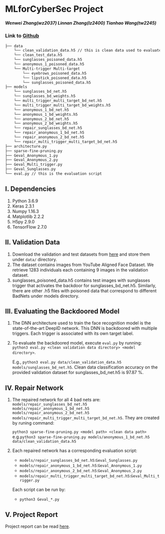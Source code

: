# MLforCyberSec Project
##### Wenwei Zhang(wz2037) Linnan Zhang(lz2400) Tianhao Wang(tw2245)
### Link to [Github](https://github.com/wwZhang0215/cyber_ml_project)

```bash
├── data 
    └── clean_validation_data.h5 // this is clean data used to evaluate the BadNet and design the backdoor defense
    └── clean_test_data.h5
    └── sunglasses_poisoned_data.h5
    └── anonymous_1_poisoned_data.h5
    └── Multi-trigger Multi-target
        └── eyebrows_poisoned_data.h5
        └── lipstick_poisoned_data.h5
        └── sunglasses_poisoned_data.h5
├── models
    └── sunglasses_bd_net.h5
    └── sunglasses_bd_weights.h5
    └── multi_trigger_multi_target_bd_net.h5
    └── multi_trigger_multi_target_bd_weights.h5
    └── anonymous_1_bd_net.h5
    └── anonymous_1_bd_weights.h5
    └── anonymous_2_bd_net.h5
    └── anonymous_2_bd_weights.h5
    └── repair_sunglasses_bd_net.h5
    └── repair_anonymous_1_bd_net.h5
    └── repair_anonymous_2_bd_net.h5
    └── repair_multi_trigger_multi_target_bd_net.h5
├── architecture.py
├── sparse-fine-pruning.py
├── Geval_Anonymous_1.py
├── Geval_Anonymous_2.py
├── Geval_Multi_trigger.py
├── Geval_Sunglasses.py
└── eval.py // this is the evaluation script
```

## I. Dependencies
   1. Python 3.6.9
   2. Keras 2.3.1
   3. Numpy 1.16.3
   4. Matplotlib 2.2.2
   5. H5py 2.9.0
   6. TensorFlow 2.7.0
   
## II. Validation Data
   1. Download the validation and test datasets from [here](https://drive.google.com/drive/folders/13o2ybRJ1BkGUvfmQEeZqDo1kskyFywab?usp=sharing) and store them under `data/` directory.
   2. The dataset contains images from YouTube Aligned Face Dataset. We retrieve 1283 individuals each containing 9 images in the validation dataset.
   3. sunglasses_poisoned_data.h5 contains test images with sunglasses trigger that activates the backdoor for sunglasses_bd_net.h5. Similarly, there are other .h5 files with poisoned data that correspond to different BadNets under models directory.

## III. Evaluating the Backdoored Model
   1. The DNN architecture used to train the face recognition model is the state-of-the-art DeepID network. This DNN is backdoored with multiple triggers. Each trigger is associated with its own target label. 
   2. To evaluate the backdoored model, execute `eval.py` by running:  
      `python3 eval.py <clean validation data directory> <model directory>`.
      
      E.g., `python3 eval.py data/clean_validation_data.h5  models/sunglasses_bd_net.h5`. Clean data classification accuracy on the provided validation dataset for sunglasses_bd_net.h5 is 97.87 %.

## IV. Repair Network
   1. The repaired network for all 4 bad nets are: `models/repair_sunglasses_bd_net.h5` `models/repair_anonymous_1_bd_net.h5` `models/repair_anonymous_2_bd_net.h5` `models/repair_multi_trigger_multi_target_bd_net.h5`. 
   They are created by runing command:

      `python3 sparse-fine-pruning.py <model path> <clean data path>`
      e.g.`python3 sparse-fine-pruning.py models/anonymous_1_bd_net.h5 data/clean_validation_data.h5`
   

   2. Each repaired network has a corresponding evaluation script:
      -  `models/repair_sunglasses_bd_net.h5`:`Geval_Sunglasses.py`
      -  `models/repair_anonymous_1_bd_net.h5`:`Geval_Anonymous_1.py`
      -  `models/repair_anonymous_2_bd_net.h5`:`Geval_Anonymous_2.py`
      -  `models/repair_multi_trigger_multi_target_bd_net.h5`:`Geval_Multi_trigger.py`

      Each script can be run by:
      - `python3 Geval_*.py`

## V. Project Report
   Project report can be read [here](ProjectReport.pdf).